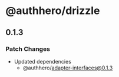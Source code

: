# @authhero/drizzle

## 0.1.3

### Patch Changes

- Updated dependencies
  - @authhero/adapter-interfaces@0.1.3
